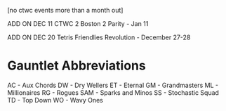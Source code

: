 [no ctwc events more than a month out]

ADD ON DEC 11
CTWC 2 Boston 2 Parity - Jan 11

ADD ON DEC 20
Tetris Friendlies Revolution - December 27-28

# Gauntlet Abbreviations
AC   - Aux Chords
DW   - Dry Wellers
ET   - Eternal
GM   - Grandmasters
ML   - Millionaires
RG   - Rogues
SAM  - Sparks and Minos
SS   - Stochastic Squad
TD   - Top Down
WO   - Wavy Ones



